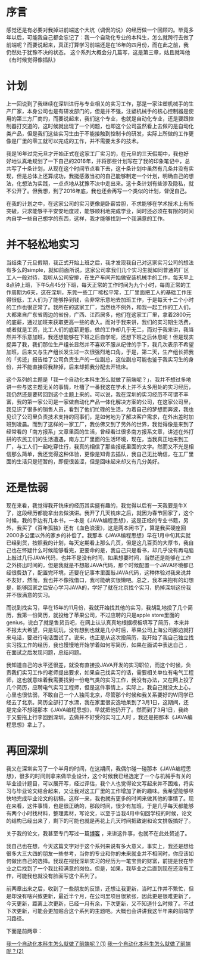 # 序言 

感觉还是有必要对我掉进前端这个大坑（调侃的说）的经历做一个回顾的。毕竟多年以后，可能我自己都会忘记了：我一个自动化专业的本科生，怎么就跨行去做了前端呢？而要说起来，真正打算学习前端还是在16年的四月份，而在此之前，我仍然处于犹豫不决的状态。
这个系列大概会分几篇写，这是第三章，姑且就叫他《有时候觉得像插队》

# 计划

上一回说到了我继续在深圳进行与专业相关的实习工作，那是一家注塑机械手的生产厂家，本身公司也是有研发部门的，但是并不强，注塑机械手的核心控制器是使用的第三方厂商的，而要说起来，我们这个专业，也就是自动化专业，还是要跟控制器打交道的，这时候就出现了一个问题，也即这个公司虽然看上去做的是自动化类产品，但是我们这些实习生由于不能接触到控制卡的研发，实际上所做的工作更像是厂里的零工就可以完成的工作，并不需要太多的技术。

我是16年过完元旦才开始正式在这家工厂实习的，在元旦的三天假期中，我也好好地认真地规划了一下自己的2016年，并将那些计划写在了我的印象笔记中，总共写了十条计划，从现在这个时间节点看下去，这十条计划中虽然有几条并没有实现，但是总体上还算成功，我挺感激当初的自己能够制定一个计划，明确自己的想法，化想法为实践，一点点地从犹豫不决中走出来。这十条计划有些涉及隐私，就不公开了。但我想，到了2016年底，我也还会再写一个类似的计划，督促自己。

在我的计划之中，在这家公司的实习更像是卧薪尝胆，不求能够在学术技术上有所突破，只求能够平平安安地度过，能够顺利地完成学业，同时还必须在有限的时间内自学一些自己想学的东西，这样，我才能够找到一个我满意的工作。

# 并不轻松地实习

当结束了元旦假期，我正式开始上班之后，我才发现我自己对这家实习公司的想法有多么的simple，就如前面所说，这家公司拿我们几个实习生就如同普通的厂区工人一般对待，我听从公司安排，在生产车间开始做安装机械手的工作，每天早上8点钟上班，下午5点45分下班，每天正常的工作时间为九个小时，每周正常的工作周期为6天，这在深圳，东莞一些工厂稀松平常，工厂里面把工人的基础工作压得很低，工人们为了能够挣到钱，会非常乐意地去加班工作，于是每天十二个小时的工作也很正常了。我所在的这家工厂，当然也不例外，和我一起工作的工人们，大都来自广东省周边的省份，广西、江西居多，他们在这家工厂里，拿着2800元的底薪，通过加班来获取更高一些的收入。而对于我来讲，我们的实习期生活费，或者就是工资，比工人们的底薪更低，做的工作却几乎无二，而对于我来讲，我当然并不乐意加班，我还想能够在下班之后自学呢，还想下班之后休息呢！但是现实捉弄了我，我们那位生产组长显然并不喜欢不服从纪律的手下，我几次表示不希望加班，后来又与生产组长发生过一次很强烈地口角，于是，第二天，生产组长把我的「劣迹」报告给了公司负责生产的一位副总，这位副总可能也鉴于我实习生的身份，并不能直接将我辞掉，后来却把我分配去开铣床。

这个系列的主题是「我一个自动化本科生怎么就做了前端呢？」，我并不想过多地讲一些与这主题无关的事情，吐槽了一番我这在学术上并不太多用处的实习经历，我仍然还是要转回到这个主题上来的。可以说，我在深圳的实习经历不可谓不丰富，我的第一家公司是一家做自动化产品一体化解决方案的公司，在这家公司里，我见识了很多的销售人员，看到了他们忙碌的生活，为着自己的梦想而奔波，我也见识了公司里负责技术支持的同事们，是如何地为了解决客户需求，在外出差时加班到凌晨。而到了这样的一家工厂，我仿佛又到了另外的世界，我觉得像是来到了经常看的「南方报系」文章里面的生活，曾经看过很多南方报系文章，讲述在外打拼的农民工们的生活遭遇，南方工厂里面的生活环境，现在，当我真正地来到工厂，与工人们一起吃穿住行，我真的相信了那些报纸里面的文字。然而又不光是相信那么简单，我还觉得这种体验，更像是知青去插队，我自己无比确信，在工厂里面的生活只是短暂的，即便很苦涩，但是回味起来却又有几分美好。

# 还是怯弱

现在来看，我觉得我开铣床的经历其实挺有趣的，我觉得以后有一天我要是牛X了，这段经历都能拿出去做演讲。我开了几天铣床之后，就因为春节回家了，这个时候，我的手边有几本书，一本是《JAVA编程思想》，这是正经的专业书籍，另外，我买了《百年孤独》还有《血色浪漫》，这是两本闲书了，算是我买硬座回2000多公里以外的家乡的补偿了。我那本《JAVA编程思想》早在1月中旬其实就已经到货，按照我的计划，每天定期看上那么几页，但是这几百页的大厚书，我自己也在怀疑什么时候能够看完，更要命的是，我自己只是看书，却几乎没有再电脑上敲过几行JAVA代码，也并不是没有时间，如果想要时间，当然还是能够在工作之外挤出时间的，但是我就是不想敲JAVA代码，那个时候配置一个JAVA环境都已经很费劲了，配置完环境，还要在记事本里面敲JAVA代码，这种体验对我来说并不友好，然而，我也并不像找借口，我可能确实很懒吧。总之，我本来抱有的幻想是，能够回家之后安心学习JAVA的，学好了就在北京找个实习，扔掉深圳这份我并不很满意的实习。

而说到找实习，早在15年的11月份，我就开始找其他的实习，我胡乱地投了几个简历，我第一份简历，就投给了苹果公司，不过应聘的只是apple store里面的genius，说白了就是售货员吧，在网上认认真真地根据模板填写了简历，本来并不报太大希望，只是玩玩，没有想到也就是几小时后，苹果公司上海公司那边就打来电话，要进行电话面试了。说来，也正是从这次投简历，我开始了我自己独立找实习找工作的经历，我也慢慢地开始学着如何写简历，如果在面试中表达自己 ，在面试之后发现问题，总结问题。

我知道自己的水平还很差，就没有直接投JAVA开发的实习职位，而这个时候，负责我们实习工作的老师提出要求，如果自己找实习的话，需要相关单位有电气工程师，这也就意味着我需要找到一份电气类的实习工作，我没有办法，又在网上投了几个简历，应聘电气实习工程师，但是这件事情上，实际上，我自己就没太上心，心里也很怯弱，不敢自己一个人独闯北京，尽管那个时候和我关系要好的W同学已经去了北京。简历全部打了水漂，我在家里很安逸地呆到了3月1日，这期间，还是完全不想碰那本《JAVA编程思想》，早就把他扔开了。然而到了3月1日，我终于又要拖上行李回到深圳，去做并不好受的实习工人时 ，我还是把那本《JAVA编程思想》拿上了。

# 再回深圳

我又在深圳实习了一个半月的时间，在这期间，我偶尔碰一碰那本《JAVA编程思想》，很多的时间则拿来做毕业设计，这个时候我已经选定了一个与机械手有关的毕业设计题目，可以展开写，经过评估，我个人也觉得论文写起来并不困难，将实习与毕业论文结合起来，又让我对这工厂里的工作增加了新的趣味。我希望能够尽快地完成毕业论文的初稿，这样一来，我也就有更多的时间来做其他的事情了。现在来看，这件事情，也是很正确的，那段时间，很少有加班，于是几乎每天都能够有两个小时找材料，整理素材，写论文，以至于当我4月中旬回学校的时候，论文的结构已经出来了，剩下的可能也就是再花上几天时间把致谢和论文排版搞好了。



关于我的论文，我甚至专门写过一篇[博客](http://hktkdy.com/2016/06/14/201606/something-about-graduation/)  ，来讲这件事，也就不在此处赘述了。

我自己也在想，今天这篇文字对于这个系列来说有多大意义，事实上，我还是想给很多大三大四的朋友一些参考，当你的专业和你的未来就业并不相同时，你应该如何做出自己的选择。我现在视我深圳实习的经历为一笔宝贵的财富，前提是我在毕业之后找到了一个我比较满意的岗位。但是，如果，我毕业之后直到现在还没有工作，可能我也就没有脸面写这个系列了。


前两章出来之后，收到了一些朋友的反馈，还想让我更新，当时工作并不繁忙，但是却没有啥兴致更新，最近半个月，在公司里项目很紧张，因此更是很难更新了，今天更新，距离上次更新，已经一月有余，下次更新，又不知道什么时候了。不过下次更新，可能会更加贴合这个系列的主题吧。大概也会讲讲我这半年来的前端学习路径。

下面是前两章：

[我一个自动化本科生怎么就做了前端呢？(1)](http://hktkdy.com/2016/09/25/201609/automation-to-frontend-1/)
[我一个自动化本科生怎么就做了前端呢？(2)](http://hktkdy.com/2016/09/25/201609/automation-to-frontend-2/)
